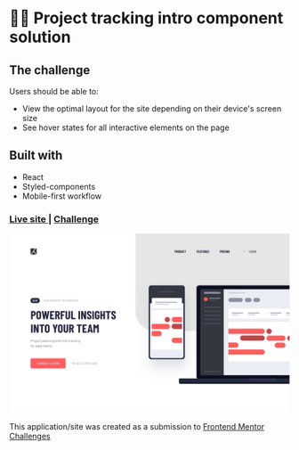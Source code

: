 # 👩‍💻 Project tracking intro component solution


## The challenge

Users should be able to:

- View the optimal layout for the site depending on their device's screen size
- See hover states for all interactive elements on the page


## Built with

- React
- Styled-components
- Mobile-first workflow


<div>
  <h3>
    <a href= "https://react-project-tracking-intro.netlify.app/">
      Live site
    </a>
    <span> | </span>
    <a href= "https://www.frontendmentor.io/challenges/project-tracking-intro-component-5d289097500fcb331a67d80e">
      Challenge
    </a>
  </h3>
</div>

![preview sceenshot](./public/preview.png)

This application/site was created as a submission to <a href= "https://www.frontendmentor.io/">Frontend Mentor Challenges</a> 
